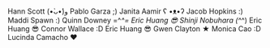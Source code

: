 Hann Scott (•̀ᴗ•́)و
Pablo Garza ;)
Janita Aamir ʕ •ᴥ•ʔ
Jacob Hopkins :)
Maddi Spawn :)
Quinn Downey =^_^=
Eric Huang 😎
Shinji Nobuhara (^_^)
Eric Huang 😎
Connor Wallace :D
Eric Huang 😎
Gwen Clayton ★
Monica Cao :D
Lucinda Camacho ❤️